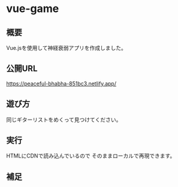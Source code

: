 # vue-game

## 概要
Vue.jsを使用して神経衰弱アプリを作成しました。


## 公開URL
https://peaceful-bhabha-851bc3.netlify.app/


## 遊び方
同じギターリストをめくって見つけてください。


## 実行
HTMLにCDNで読み込んでいるので
そのままローカルで再現できます。

## 補足

